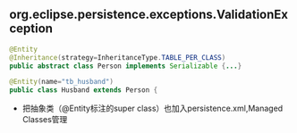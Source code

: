 ## org.eclipse.persistence.exceptions.ValidationException

```java
@Entity
@Inheritance(strategy=InheritanceType.TABLE_PER_CLASS)
public abstract class Person implements Serializable {...}

@Entity(name="tb_husband")
public class Husband extends Person {
```

* 把抽象类（@Entity标注的super class）也加入persistence.xml,Managed Classes管理